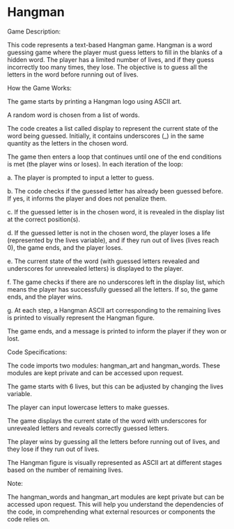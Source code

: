 # Hangman
Game Description:

This code represents a text-based Hangman game. Hangman is a word guessing game where the player must guess letters to fill in the blanks of a hidden word. The player has a limited number of lives, and if they guess incorrectly too many times, they lose. The objective is to guess all the letters in the word before running out of lives.

How the Game Works:

The game starts by printing a Hangman logo using ASCII art.

A random word is chosen from a list of words. 

The code creates a list called display to represent the current state of the word being guessed. Initially, it contains underscores (_) in the same quantity as the letters in the chosen word.

The game then enters a loop that continues until one of the end conditions is met (the player wins or loses). In each iteration of the loop:

a. The player is prompted to input a letter to guess.

b. The code checks if the guessed letter has already been guessed before. If yes, it informs the player and does not penalize them.

c. If the guessed letter is in the chosen word, it is revealed in the display list at the correct position(s).

d. If the guessed letter is not in the chosen word, the player loses a life (represented by the lives variable), and if they run out of lives (lives reach 0), the game ends, and the player loses.

e. The current state of the word (with guessed letters revealed and underscores for unrevealed letters) is displayed to the player.

f. The game checks if there are no underscores left in the display list, which means the player has successfully guessed all the letters. If so, the game ends, and the player wins.

g. At each step, a Hangman ASCII art corresponding to the remaining lives is printed to visually represent the Hangman figure. 

The game ends, and a message is printed to inform the player if they won or lost.

Code Specifications:

The code imports two modules: hangman_art and hangman_words. These modules are kept private and can be accessed upon request.

The game starts with 6 lives, but this can be adjusted by changing the lives variable.

The player can input lowercase letters to make guesses.

The game displays the current state of the word with underscores for unrevealed letters and reveals correctly guessed letters.

The player wins by guessing all the letters before running out of lives, and they lose if they run out of lives.

The Hangman figure is visually represented as ASCII art at different stages based on the number of remaining lives.

Note:

The hangman_words and hangman_art modules are kept private but can be accessed upon request. This will help you understand the dependencies of the code, in comprehending what external resources or components the code relies on.





